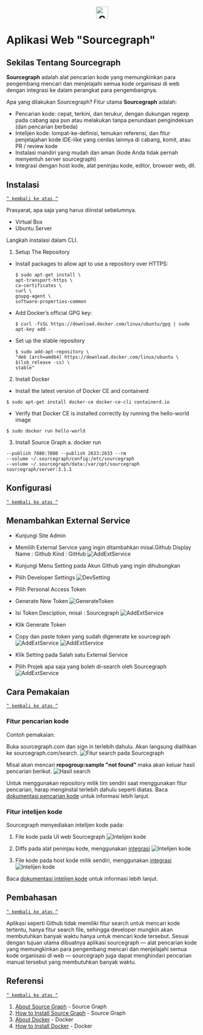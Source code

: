 <h1 align="center"><a href="https://sourcegraph.com"><img alt="Sourcegraph" src="https://storage.googleapis.com/sourcegraph-assets/sourcegraph-logo.png" height="32px" /></a></h1>

# Aplikasi Web "Sourcegraph"

## Sekilas Tentang Sourcegraph

**Sourcegraph** adalah alat pencarian kode yang memungkinkan para pengembang mencari dan menjelajahi semua kode organisasi di web dengan integrasi ke dalam perangkat para pengembangnya.

Apa yang dilakukan Sourcegraph?
Fitur utama **Sourcegraph** adalah:
- Pencarian kode: cepat, terkini, dan terukur, dengan dukungan regexp pada cabang apa pun atau melakukan tanpa penundaan pengindeksan (dan pencarian berbeda)
- Intelijen kode: lompat-ke-definisi, temukan referensi, dan fitur penjelajahan kode IDE-like yang cerdas lainnya di cabang, komit, atau PR / review kode
- Instalasi mandiri yang mudah dan aman (kode Anda tidak pernah menyentuh server sourcegraph)
- Integrasi dengan host kode, alat peninjau kode, editor, browser web, dll.


## Instalasi
[`^ kembali ke atas ^`](#)

Prasyarat, apa saja yang harus diinstal sebelumnya.
  - Virtual Box
  - Ubuntu Server

Langkah instalasi dalam CLI.
1. Setup The Repository
  - Install packages to allow apt to use a repository over HTTPS:
      ```
      $ sudo apt-get install \
      apt-transport-https \
      ca-certificates \
      curl \
      gnupg-agent \
      software-properties-common
      ```
  - Add Docker’s official GPG key:
      ```
      $ curl -fsSL https://download.docker.com/linux/ubuntu/gpg | sudo apt-key add -
      ```
  - Set up the stable repository
      ```
      $ sudo add-apt-repository \
      "deb [arch=amd64] https://download.docker.com/linux/ubuntu \
      $(lsb_release -cs) \
      stable"
      ```
2. Install Docker
  - Install the latest version of Docker CE and containerd
  ```
  $ sudo apt-get install docker-ce docker-ce-cli containerd.io
  ```
  - Verify that Docker CE is installed correctly by running the hello-world image
  ```
  $ sudo docker run hello-world
  ```
3. Install Source Graph
  a. docker run 
  ```
  --publish 7080:7080 --publish 2633:2633 --rm
  --volume ~/.sourcegraph/config:/etc/sourcegraph 
  --volume ~/.sourcegraph/data:/var/opt/sourcegraph 
  sourcegraph/server:3.1.1
  ```

## Konfigurasi
[`^ kembali ke atas ^`](#)

## Menambahkan External Service

 - Kunjungi Site Admin
 
 - Memilih External Service yang ingin ditambahkan
  misal.Github
  Display Name : Github
  Kind : GitHub
  ![AddExtService](etc/addextservice.png.jpg)

 - Kunjungi Menu Setting pada Akun Github yang ingin dihubungkan
 - Pilih Developer Settings
  ![DevSetting](etc/devsetting.jpg)
  
 - Pilih Personal Access Token
 - Generate New Token
  ![GenerateToken](etc/generatenewtoken.jpg)
 - Isi Token Desciption, misal : Sourcegraph
  ![AddExtService](etc/tokendesc.jpg)
 - Klik Generate Token
 - Copy dan paste token yang sudah digenerate ke sourcegraph
  ![AddExtService](etc/Inkedcopytoke.jpg)
  ![AddExtService](etc/Inkedpasteto.jpg)
 - Klik Setting pada Salah satu External Service
 - Pilih Projek apa saja yang boleh di-search oleh Sourcegraph
  ![AddExtService](etc/enableproject.jpg)

<!---
Setting server tambahan yang diperlukan untuk meningkatkan fungsi dan kinerja aplikasi, misalnya:
- batas upload file
- batas memori
- dll

Plugin untuk fungsi tambahan
- login dengan Google/Facebook
- editor Markdown
- dll


##  Maintenance
[`^ kembali ke atas ^`](#)

Setting tambahan untuk maintenance secara periodik, misalnya:
- buat backup database tiap pekan
- hapus direktori sampah tiap hari
- dll


## Otomatisasi
[`^ kembali ke atas ^`](#)

Skrip shell untuk otomatisasi instalasi, konfigurasi, dan maintenance.
-->



## Cara Pemakaian
[`^ kembali ke atas ^`](#)

### Fitur pencarian kode
Contoh pemakaian:

Buka sourcegraph.com dan sign in terlebih dahulu. Akan langsung dialihkan ke sourcegraph.com/search.
![Fitur search pada Sourcegraph](etc/image2.png)

Misal akan mencari **repogroup:sample "not found"** maka akan keluar hasil pencarian berikut. 
![Hasil search](etc/image3.png)

Untuk menggunakan repository milik tim sendiri saat menggunakan fitur pencarian, harap menginstal terlebih dahulu seperti diatas.
Baca [dokumentasi pencarian kode](https://docs.sourcegraph.com/user/search) untuk informasi lebih lanjut.

### Fitur intelijen kode
Sourcegraph menyediakan intelijen kode pada:
1. File kode pada UI web Sourcegraph
![Intelijen kode](etc/image4.png)

2. Diffs pada alat peninjau kode, menggunakan [integrasi](https://docs.sourcegraph.com/integration)
![Intelijen kode](etc/image5.png)

3. File kode pada host kode milik sendiri, menggunakan [integrasi](https://docs.sourcegraph.com/integration)
![Intelijen kode](etc/image6.png)

Baca [dokumentasi intelijen kode](https://docs.sourcegraph.com/user/code_intelligence) untuk informasi lebih lanjut.



## Pembahasan
[`^ kembali ke atas ^`](#)

Aplikasi seperti Github tidak memiliki fitur search untuk mencari kode tertentu, hanya fitur search file, sehingga developer mungkin akan membutuhkan banyak waktu hanya untuk mencari kode tersebut. Sesuai dengan tujuan utama dibuatnya aplikasi sourcegraph &mdash; alat pencarian kode yang memungkinkan para pengembang mencari dan menjelajahi semua kode organisasi di web &mdash; sourcegraph juga dapat menghindari pencarian manual tersebut yang membutuhkan banyak waktu.



## Referensi
[`^ kembali ke atas ^`](#)

1. [About Source Graph](https://docs.sourcegraph.com/user) - Source Graph
2. [How to Install Source Graph](https://docs.sourcegraph.com/admin/install/docker) - Source Graph
3. [About Docker](https://docs.docker.com/install/) - Docker
4. [How to Install Docker](https://docs.docker.com/install/linux/docker-ce/ubuntu/) - Docker
